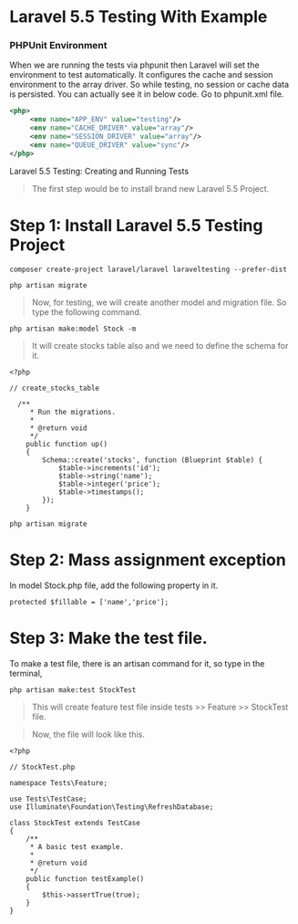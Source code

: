 # Laravel 5.5 Testing With Example

### PHPUnit Environment
When we are running the tests via phpunit then Laravel will set the environment to test automatically.  It configures the cache and session environment to the array driver. So while testing, no session or cache data is persisted. You can actually see it in below code. Go to phpunit.xml file.

```xml
<php>
     <env name="APP_ENV" value="testing"/>
     <env name="CACHE_DRIVER" value="array"/>
     <env name="SESSION_DRIVER" value="array"/>
     <env name="QUEUE_DRIVER" value="sync"/>
</php>
```

Laravel 5.5 Testing: Creating and Running Tests

>The first step would be to install brand new Laravel 5.5 Project.

# Step 1: Install Laravel 5.5 Testing Project

```
composer create-project laravel/laravel laraveltesting --prefer-dist
```
```
php artisan migrate
```

>Now, for testing, we will create another model and migration file. So type the following command.

```
php artisan make:model Stock -m
```

>It will create stocks table also and we need to define the schema for it.

```
<?php

// create_stocks_table

  /**
     * Run the migrations.
     *
     * @return void
     */
    public function up()
    {
        Schema::create('stocks', function (Blueprint $table) {
            $table->increments('id');
            $table->string('name');
            $table->integer('price');
            $table->timestamps();
        });
    }
```

```
php artisan migrate
```


# Step 2: Mass assignment exception

In model Stock.php file, add the following property in it.

```
protected $fillable = ['name','price'];
```

# Step 3: Make the test file.

To make a test file, there is an artisan command for it, so type in the terminal,

```
php artisan make:test StockTest
```

>This will create feature test file inside tests  >>  Feature  >>  StockTest file.

>Now, the file will look like this.

```
<?php

// StockTest.php 

namespace Tests\Feature;

use Tests\TestCase;
use Illuminate\Foundation\Testing\RefreshDatabase;

class StockTest extends TestCase
{
    /**
     * A basic test example.
     *
     * @return void
     */
    public function testExample()
    {
        $this->assertTrue(true);
    }
}
```